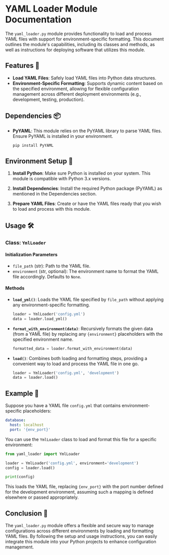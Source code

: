# YAML Loader Module Documentation

The `yaml_loader.py` module provides functionality to load and process YAML files with support for environment-specific formatting. This document outlines the module's capabilities, including its classes and methods, as well as instructions for deploying software that utilizes this module.

## Features 🚀

- **Load YAML Files**: Safely load YAML files into Python data structures.
- **Environment-Specific Formatting**: Supports dynamic content based on the specified environment, allowing for flexible configuration management across different deployment environments (e.g., development, testing, production).

## Dependencies 📦

- **PyYAML**: This module relies on the PyYAML library to parse YAML files. Ensure PyYAML is installed in your environment.

  ```bash
  pip install PyYAML
  ```

## Environment Setup 🌱

1. **Install Python**: Make sure Python is installed on your system. This module is compatible with Python 3.x versions.

2. **Install Dependencies**: Install the required Python package (PyYAML) as mentioned in the Dependencies section.

3. **Prepare YAML Files**: Create or have the YAML files ready that you wish to load and process with this module.

## Usage 🛠️

### **Class**: `YmlLoader`

#### **Initialization Parameters**

- `file_path` (str): Path to the YAML file.
- `environment` (str, optional): The environment name to format the YAML file accordingly. Defaults to `None`.

#### **Methods**

- **`load_yml()`**: Loads the YAML file specified by `file_path` without applying any environment-specific formatting.

  ```python
  loader = YmlLoader('config.yml')
  data = loader.load_yml()
  ```

- **`format_with_environment(data)`**: Recursively formats the given data (from a YAML file) by replacing any `{environment}` placeholders with the specified environment name.

  ```python
  formatted_data = loader.format_with_environment(data)
  ```

- **`load()`**: Combines both loading and formatting steps, providing a convenient way to load and process the YAML file in one go.

  ```python
  loader = YmlLoader('config.yml', 'development')
  data = loader.load()
  ```

## Example 📝

Suppose you have a YAML file `config.yml` that contains environment-specific placeholders:

```yaml
database:
  host: localhost
  port: '{env_port}'
```

You can use the `YmlLoader` class to load and format this file for a specific environment:

```python
from yaml_loader import YmlLoader

loader = YmlLoader('config.yml', environment='development')
config = loader.load()

print(config)
```

This loads the YAML file, replacing `{env_port}` with the port number defined for the development environment, assuming such a mapping is defined elsewhere or passed appropriately.

## Conclusion 🏁

The `yaml_loader.py` module offers a flexible and secure way to manage configurations across different environments by loading and formatting YAML files. By following the setup and usage instructions, you can easily integrate this module into your Python projects to enhance configuration management.